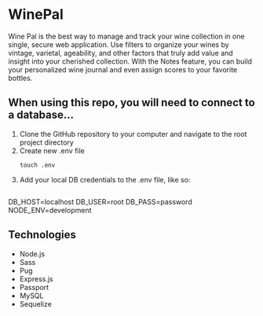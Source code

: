 # WinePal

Wine Pal is the best way to manage and track your wine collection in one single, secure web application. Use filters to organize your wines by vintage, varietal, ageability, and other factors that truly add value and insight into your cherished collection. With the Notes feature, you can build your personalized wine journal and even assign scores to your favorite bottles.

## When using this repo, you will need to connect to a database...
1. Clone the GitHub repository to your computer and navigate to the root project directory
2. Create new .env file
    ```
    touch .env
3. Add your local DB credentials to the .env file, like so:
    ```
DB_HOST=localhost
DB_USER=root
DB_PASS=password
NODE_ENV=development

## Technologies

- Node.js
- Sass
- Pug
- Express.js
- Passport
- MySQL
- Sequelize
